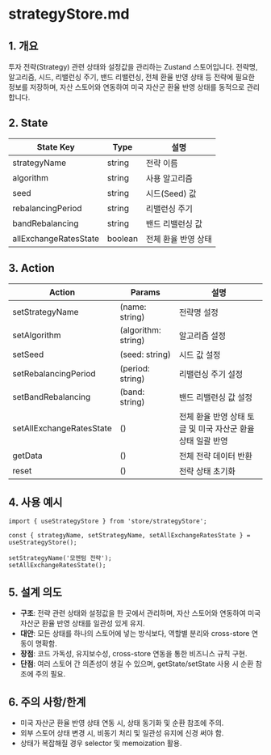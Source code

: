 # strategyStore.md

## 1. 개요
투자 전략(Strategy) 관련 상태와 설정값을 관리하는 Zustand 스토어입니다. 전략명, 알고리즘, 시드, 리밸런싱 주기, 밴드 리밸런싱, 전체 환율 반영 상태 등 전략에 필요한 정보를 저장하며, 자산 스토어와 연동하여 미국 자산군 환율 반영 상태를 동적으로 관리합니다.

## 2. State

| State Key             | Type      | 설명                           |
|-----------------------|-----------|--------------------------------|
| strategyName          | string    | 전략 이름                      |
| algorithm             | string    | 사용 알고리즘                  |
| seed                  | string    | 시드(Seed) 값                  |
| rebalancingPeriod     | string    | 리밸런싱 주기                  |
| bandRebalancing       | string    | 밴드 리밸런싱 값               |
| allExchangeRatesState | boolean   | 전체 환율 반영 상태            |

## 3. Action

| Action                   | Params                        | 설명                                                         |
|--------------------------|-------------------------------|--------------------------------------------------------------|
| setStrategyName          | (name: string)                | 전략명 설정                                                  |
| setAlgorithm             | (algorithm: string)           | 알고리즘 설정                                                |
| setSeed                  | (seed: string)                | 시드 값 설정                                                  |
| setRebalancingPeriod     | (period: string)              | 리밸런싱 주기 설정                                            |
| setBandRebalancing       | (band: string)                | 밴드 리밸런싱 값 설정                                         |
| setAllExchangeRatesState | ()                            | 전체 환율 반영 상태 토글 및 미국 자산군 환율 상태 일괄 반영   |
| getData                  | ()                            | 전체 전략 데이터 반환                                         |
| reset                    | ()                            | 전략 상태 초기화                                              |

## 4. 사용 예시

```tsx
import { useStrategyStore } from 'store/strategyStore';

const { strategyName, setStrategyName, setAllExchangeRatesState } = useStrategyStore();

setStrategyName('모멘텀 전략');
setAllExchangeRatesState();
```

## 5. 설계 의도
- **구조**: 전략 관련 상태와 설정값을 한 곳에서 관리하며, 자산 스토어와 연동하여 미국 자산군 환율 반영 상태를 일관성 있게 유지.
- **대안**: 모든 상태를 하나의 스토어에 넣는 방식보다, 역할별 분리와 cross-store 연동이 명확함.
- **장점**: 코드 가독성, 유지보수성, cross-store 연동을 통한 비즈니스 규칙 구현.
- **단점**: 여러 스토어 간 의존성이 생길 수 있으며, getState/setState 사용 시 순환 참조에 주의 필요.

## 6. 주의 사항/한계
- 미국 자산군 환율 반영 상태 연동 시, 상태 동기화 및 순환 참조에 주의.
- 외부 스토어 상태 변경 시, 비동기 처리 및 일관성 유지에 신경 써야 함.
- 상태가 복잡해질 경우 selector 및 memoization 활용.